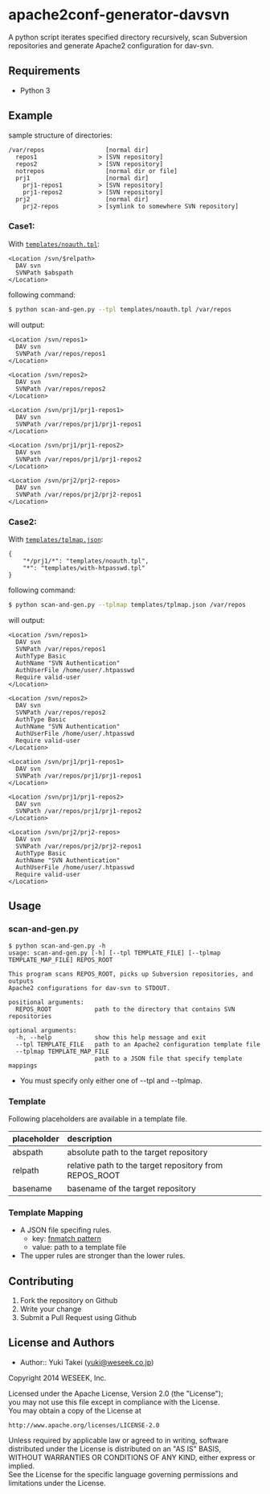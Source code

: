 apache2conf-generator-davsvn
=============================

A python script iterates specified directory recursively, scan Subversion repositories and generate Apache2 configuration for dav-svn.

Requirements
------------

* Python 3


Example
-------

sample structure of directories:

```
/var/repos                 [normal dir]
  repos1                 > [SVN repository]
  repos2                 > [SVN repository]
  notrepos                 [normal dir or file]
  prj1                     [normal dir]
    prj1-repos1          > [SVN repository]
    prj1-repos2          > [SVN repository]
  prj2                     [normal dir]
    prj2-repos           > [symlink to somewhere SVN repository]
```

### Case1:

With [`templates/noauth.tpl`](https://github.com/weseek/apache2conf-generator-davsvn/blob/master/templates/noauth.tpl):

```
<Location /svn/$relpath>
  DAV svn
  SVNPath $abspath
</Location>
```

following command:

```bash
$ python scan-and-gen.py --tpl templates/noauth.tpl /var/repos
```

will output:

```
<Location /svn/repos1>
  DAV svn
  SVNPath /var/repos/repos1
</Location>

<Location /svn/repos2>
  DAV svn
  SVNPath /var/repos/repos2
</Location>

<Location /svn/prj1/prj1-repos1>
  DAV svn
  SVNPath /var/repos/prj1/prj1-repos1
</Location>

<Location /svn/prj1/prj1-repos2>
  DAV svn
  SVNPath /var/repos/prj1/prj1-repos2
</Location>

<Location /svn/prj2/prj2-repos>
  DAV svn
  SVNPath /var/repos/prj2/prj2-repos1
</Location>
```

### Case2:

With [`templates/tplmap.json`](https://github.com/weseek/apache2conf-generator-davsvn/blob/master/templates/tplmap.json):

```
{
	"*/prj1/*": "templates/noauth.tpl",
	"*": "templates/with-htpasswd.tpl"
}
```

following command:

```bash
$ python scan-and-gen.py --tplmap templates/tplmap.json /var/repos
```

will output:

```
<Location /svn/repos1>
  DAV svn
  SVNPath /var/repos/repos1
  AuthType Basic
  AuthName "SVN Authentication"
  AuthUserFile /home/user/.htpasswd
  Require valid-user
</Location>

<Location /svn/repos2>
  DAV svn
  SVNPath /var/repos/repos2
  AuthType Basic
  AuthName "SVN Authentication"
  AuthUserFile /home/user/.htpasswd
  Require valid-user
</Location>

<Location /svn/prj1/prj1-repos1>
  DAV svn
  SVNPath /var/repos/prj1/prj1-repos1
</Location>

<Location /svn/prj1/prj1-repos2>
  DAV svn
  SVNPath /var/repos/prj1/prj1-repos2
</Location>

<Location /svn/prj2/prj2-repos>
  DAV svn
  SVNPath /var/repos/prj2/prj2-repos1
  AuthType Basic
  AuthName "SVN Authentication"
  AuthUserFile /home/user/.htpasswd
  Require valid-user
</Location>

```


Usage
-------

### scan-and-gen.py

```
$ python scan-and-gen.py -h
usage: scan-and-gen.py [-h] [--tpl TEMPLATE_FILE] [--tplmap TEMPLATE_MAP_FILE] REPOS_ROOT

This program scans REPOS_ROOT, picks up Subversion repositories, and outputs
Apache2 configurations for dav-svn to STDOUT.

positional arguments:
  REPOS_ROOT            path to the directory that contains SVN repositories

optional arguments:
  -h, --help            show this help message and exit
  --tpl TEMPLATE_FILE   path to an Apache2 configuration template file
  --tplmap TEMPLATE_MAP_FILE
                        path to a JSON file that specify template mappings
```

* You must specify only either one of --tpl and --tplmap.

### Template

Following placeholders are available in a template file.

placeholder | description
:-----------|:-----------
abspath     | absolute path to the target repository
relpath     | relative path to the target repository from REPOS_ROOT
basename    | basename of the target repository

### Template Mapping

* A JSON file specifing rules.
  * key: [fnmatch pattern](https://docs.python.org/3.4/library/fnmatch.html)
  * value: path to a template file
* The upper rules are stronger than the lower rules.

Contributing
------------

1. Fork the repository on Github
1. Write your change
1. Submit a Pull Request using Github


License and Authors
-------------------
- Author:: Yuki Takei (<yuki@weseek.co.jp>)

Copyright 2014 WESEEK, Inc.

Licensed under the Apache License, Version 2.0 (the "License");  
you may not use this file except in compliance with the License.  
You may obtain a copy of the License at

    http://www.apache.org/licenses/LICENSE-2.0

Unless required by applicable law or agreed to in writing, software  
distributed under the License is distributed on an "AS IS" BASIS,  
WITHOUT WARRANTIES OR CONDITIONS OF ANY KIND, either express or implied.  
See the License for the specific language governing permissions and  
limitations under the License.
